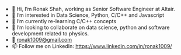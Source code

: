 - 👋 Hi, I’m Ronak Shah, working as Senior Software Engineer at Altair.
- 👀 I’m interested in Data Science, Python, C/C++ and Javascript
- 🌱 I’m currently re-learning C/C++ concepts 
- 💞️ I’m looking to collaborate on data science, python and software development related to physics.
- :email: ronak1009@gmail.com
- 📫 Follow me on LinkedIn: https://www.linkedin.com/in/ronak1009/
 

